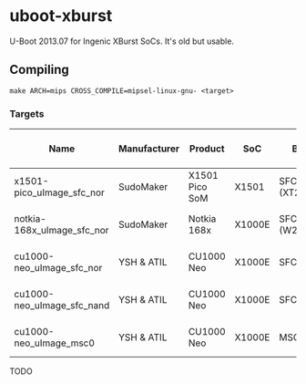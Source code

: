 # uboot-xburst

U-Boot 2013.07 for Ingenic XBurst SoCs. It's old but usable.

## Compiling

`make ARCH=mips CROSS_COMPILE=mipsel-linux-gnu- <target>`

### Targets
| Name                       | Manufacturer | Product        | SoC    | Boot Media | Kernel Image Type | Remarks |
|----------------------------|--------------|----------------|--------|------------|-------------------|---------|
| x1501-pico_uImage_sfc_nor  | SudoMaker    | X1501 Pico SoM | X1501  | SFC NOR (XT25F16B KGD) | uImage (LZMA only)|         |
| notkia-168x_uImage_sfc_nor  | SudoMaker   | Notkia 168x    | X1000E | SFC NOR (W25Q512JVFQ) | uImage (gzip only)|         |
| cu1000-neo_uImage_sfc_nor  | YSH & ATIL   | CU1000 Neo     | X1000E | SFC NOR    | uImage (gzip only)|         |
| cu1000-neo_uImage_sfc_nand | YSH & ATIL   | CU1000 Neo     | X1000E | SFC NAND   | uImage (gzip only)|         |
| cu1000-neo_uImage_msc0     | YSH & ATIL   | CU1000 Neo     | X1000E | MSC0 | uImage (gzip only)|         |

TODO
